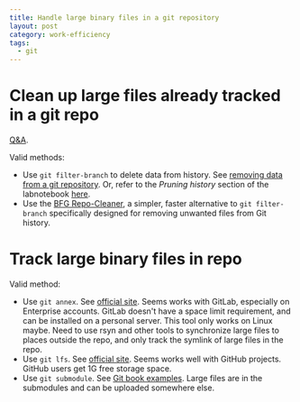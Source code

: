 ```yaml
---
title: Handle large binary files in a git repository
layout: post
category: work-efficiency
tags:
  - git
---
```


# Clean up large files already tracked in a git repo

[Q&A](http://stackoverflow.com/questions/2100907/how-to-remove-delete-a-large-file-from-commit-history-in-git-repository).

Valid methods:
- Use `git filter-branch` to delete data from history. See [removing data from a git repository](http://blog.gbacon.com/2009/08/git-shrinking-subversion-import.html). Or, refer to the *Pruning history* section of the labnotebook [here](http://www.carlboettiger.info/2015/01/01/notebook-maintenance-and-scaling.html).
- Use the [BFG Repo-Cleaner](https://rtyley.github.io/bfg-repo-cleaner/), a simpler, faster alternative to `git filter-branch` specifically designed for removing unwanted files from Git history.

# Track large binary files in repo

Valid method:
- Use `git annex`. See [official site](http://git-annex.branchable.com/).
Seems works with GitLab, especially on Enterprise accounts. GitLab doesn't have a space limit requirement, and can be installed on a personal server.
This tool only works on Linux maybe.
Need to use rsyn and other tools to synchronize large files to places outside the repo, and only track the symlink of large files in the repo.
- Use `git lfs`. See [official site](https://git-lfs.github.com/?utm_source=github_site&utm_medium=blog&utm_campaign=gitlfs). Seems works well with GitHub projects. GitHub users get 1G free storage space.
- Use `git submodule`. See [Git book examples](http://alx.github.io/gitbook/5_submodules.html).
Large files are in the submodules and can be uploaded somewhere else.
